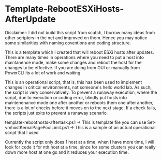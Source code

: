 # Template-RebootESXiHosts-AfterUpdate

Disclaimer: I did not build this script from scatch, I borrow many ideas from other scripters in the net and improved on them. Hence you may notice some similarities with naming coventions and coding structure. 

This is a template which I created that will reboot ESXi hosts after updates. There are many times in operations where you need to put a host into maintanence mode, make some changes and reboot the host for the changes to be effective. If you are doing from GUI or manually from PowerCLI its a lot of work and waiting. 

This is an operational script, that is, this has been used to implement changes in critical environments, not someone's hello world lab. As such, the script is very conservatively. To prevent a runaway execution, where the script, due to execution or coding error, blindly put hosts into maintenenance mode one after another or reboots them one after another, there is a lot of checks before it moves on to the next stage. If a check fails, the scripts just exits to prevent a runaway scenario. 

template-reboothosts-aftertask.ps1 -> This is template file you can use
Set-vmhostKernalPagePoolLimit.ps1 -> This is a sample of an actual operational script that I used

Currently the script only does 1 host at a time, when I have more time, I will look for code it for nth host at a time, since for some clusters you can really down more host at one go and it reduces your execution time.
